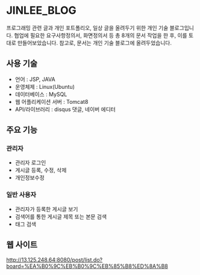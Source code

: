 # JINLEE_BLOG
프로그래밍 관련 글과 개인 포트폴리오, 일상 글을 올려두기 위한 개인 기술 블로그입니다. 협업에 필요한 요구사항정의서, 화면정의서 등 총 8개의 문서 작업을 한 후, 이를 토대로 만들어보았습니다. 참고로, 문서는 개인 기술 블로그에 올려두었습니다. 

## 사용 기술
* 언어 : JSP, JAVA
* 운영체제 : Linux(Ubuntu)
* 데이터베이스 : MySQL
* 웹 어플리케이션 서버 : Tomcat8
* API/라이브러리 :  disqus 댓글, 네이버 에디터

## 주요 기능
### 관리자
- 관리자 로그인
- 게시글 등록, 수정, 삭제
- 개인정보수정

### 일반 사용자
- 관리자가 등록한 게시글 보기
- 검색어를 통한 게시글 제목 또는 본문 검색
- 태그 검색

## 웹 사이트 
http://13.125.248.64:8080/post/list.do?board=%EA%B0%9C%EB%B0%9C%EB%85%B8%ED%8A%B8
